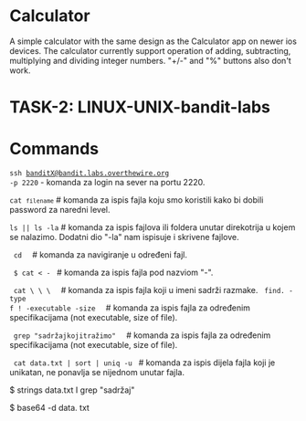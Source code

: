 # Calculator

A simple calculator with the same design as the Calculator app on newer ios devices. The calculator currently support operation of adding, subtracting, multiplying and dividing integer numbers. "+/-" and "%" buttons also don't work.

# TASK-2: LINUX-UNIX-bandit-labs

# Commands

<code>ssh banditX@bandit.labs.overthewire.org -p 2220</code> - komanda za login na sever na portu 2220.

<code>cat <code>filename</code></code> # komanda za ispis fajla koju smo koristili kako bi dobili password za naredni level.

<code>ls || ls -la</code> # komanda za ispis fajlova ili foldera unutar direkotrija u kojem se nalazimo. Dodatni dio "-la" nam ispisuje i skrivene fajlove.

<code> cd <filename> </code> # komanda za navigiranje u određeni fajl.

<code> $ cat < - </code> # komanda za ispis fajla pod nazviom "-".

<code> cat <dionaziva>\ <dionaziva>\ <dionaziva>\ <dionaziva> </code> # komanda za ispis fajla koji u imeni sadrži razmake.
<code> find. -type f ! -executable -size <bytesize> </code> # komanda za ispis fajla za određenim specifikacijama (not executable, size of file).

<code> grep "sadržajkojitražimo" <filename> </code> # komanda za ispis fajla za određenim specifikacijama (not executable, size of file).

<code> cat data.txt | sort | uniq -u </code> # komanda za ispis dijela fajla koji je unikatan, ne ponavlja se nijednom unutar fajla.

$ strings data.txt I grep "sadržaj"

$ base64 -d data. txt